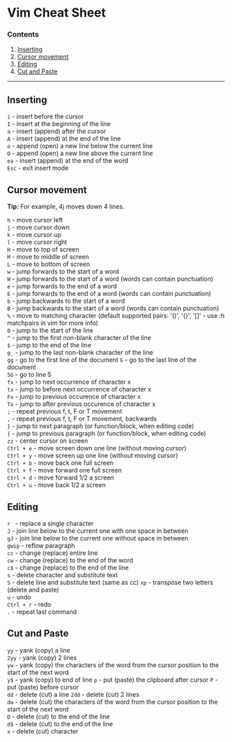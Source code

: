 # Vim Cheat Sheet 
### Contents

1. [Inserting](#inserting)
2. [Cursor movement](#cursor-movement)
3. [Editing](#editing)
4. [Cut and Paste](#cut-and-paste)

---


## Inserting

```i``` - insert before the cursor  
```I``` - insert at the beginning of the line  
```a``` - insert (append) after the cursor  
```A``` - insert (append) at the end of the line  
```o``` - append (open) a new line below the current line  
```O``` - append (open) a new line above the current line  
```ea``` - insert (append) at the end of the word  
```Esc``` - exit insert mode 

## Cursor movement


  **Tip:** For example, 4j moves down 4 lines.

```h``` - move cursor left  
```j``` - move cursor down  
```k``` - move cursor up  
```l``` - move cursor right  
```H``` - move to top of screen  
```M``` - move to middle of screen   
```L``` - move to bottom of screen  
```w``` - jump forwards to the start of a word   
```W``` - jump forwards to the start of a word (words can contain punctuation)   
```e``` - jump forwards to the end of a word  
```E``` - jump forwards to the end of a word (words can contain punctuation)  
```b``` - jump backwards to the start of a word  
```B``` - jump backwards to the start of a word (words can contain punctuation)  
```%``` - move to matching character (default supported pairs: '()', '{}', '[]' - use :h matchpairs in vim for more info)  
```0``` - jump to the start of the line  
```^``` - jump to the first non-blank character of the line  
```$``` - jump to the end of the line  
```g_``` - jump to the last non-blank character of the line  
```gg``` - go to the first line of the document
```G``` - go to the last line of the document  
```5G``` - go to line 5  
```fx``` - jump to next occurrence of character x  
```tx``` - jump to before next occurrence of character x  
```Fx``` - jump to previous occurence of character x  
```Tx``` - jump to after previous occurence of character x  
```;``` - repeat previous f, t, F or T movement  
```,``` - repeat previous f, t, F or T movement, backwards  
```}``` - jump to next paragraph (or function/block, when editing code)  
```{``` - jump to previous paragraph (or function/block, when editing code)  
```zz``` - center cursor on screen  
```Ctrl + e``` - move screen down one line (without moving cursor)  
```Ctrl + y``` - move screen up one line (without moving cursor)  
```Ctrl + b``` - move back one full screen  
```Ctrl + f``` - move forward one full screen  
```Ctrl + d``` - move forward 1/2 a screen  
```Ctrl + u``` - move back 1/2 a screen  



## Editing

```r ``` - replace a single character  
```J``` - join line below to the current one with one space in between  
```gJ``` - join line below to the current one without space in between  
```gwip``` - reflow paragraph  
```cc``` - change (replace) entire line  
```cw``` - change (replace) to the end of the word  
```c$``` - change (replace) to the end of the line  
```s``` - delete character and substitute text  
```S``` - delete line and substitute text (same as cc)
```xp``` - transpose two letters (delete and paste)  
```u``` - undo  
```Ctrl + r``` - redo  
```.``` - repeat last command



 ## Cut and Paste

```yy``` - yank (copy) a line  
```2yy``` - yank (copy) 2 lines  
```yw``` - yank (copy) the characters of the word from the cursor position to the start of the next word  
```y$``` - yank (copy) to end of line
```p``` - put (paste) the clipboard after cursor
```P``` - put (paste) before cursor  
```dd``` - delete (cut) a line
```2dd``` - delete (cut) 2 lines  
```dw``` - delete (cut) the characters of the word from the cursor position to the start of the next word  
```D``` - delete (cut) to the end of the line  
```d$``` - delete (cut) to the end of the line  
```x``` - delete (cut) character  

